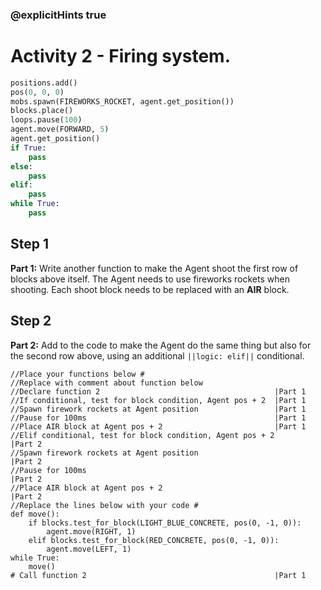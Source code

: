 ### @explicitHints true

# Activity 2 - Firing system.

```python
positions.add()
pos(0, 0, 0)
mobs.spawn(FIREWORKS_ROCKET, agent.get_position())
blocks.place()
loops.pause(100)
agent.move(FORWARD, 5)
agent.get_position()
if True: 
    pass
else: 
    pass
elif:
    pass
while True:
    pass
```

## Step 1
**Part 1:** Write another function to make the Agent shoot the first row of blocks above itself.
The Agent needs to use fireworks rockets when shooting. Each shoot block needs to be replaced with an **AIR** block. 

## Step 2 
**Part 2:** Add to the code to make the Agent do the same thing but also for the second row above, using an additional `||logic: elif||`
conditional. 

```template
//Place your functions below # 
//Replace with comment about function below      
//Declare function 2                                       |Part 1
//If conditional, test for block condition, Agent pos + 2  |Part 1
//Spawn firework rockets at Agent position                 |Part 1
//Pause for 100ms                                          |Part 1
//Place AIR block at Agent pos + 2                         |Part 1
//Elif conditional, test for block condition, Agent pos + 2        |Part 2
//Spawn firework rockets at Agent position                         |Part 2
//Pause for 100ms                                                  |Part 2
//Place AIR block at Agent pos + 2                                 |Part 2
//Replace the lines below with your code #           
def move():
    if blocks.test_for_block(LIGHT_BLUE_CONCRETE, pos(0, -1, 0)):
        agent.move(RIGHT, 1)
    elif blocks.test_for_block(RED_CONCRETE, pos(0, -1, 0)):
        agent.move(LEFT, 1)
while True:
    move()
# Call function 2                                          |Part 1          
```
